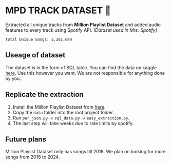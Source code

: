 # MPD TRACK DATASET 🎵
Extracted all unique tracks from **Million Playlist Dataset** and added audio features to every track using Spotify API. *(Dataset used in Mrs. Spotify)*

`Total Unique Songs: 2,261,644`

## Useage of dataset
The dataset is in the form of SQL table. You can find the data on kaggle [here](). Use this however you want, We are not responsible for anything done by you.

## Replicate the extraction
1. Install the Million Playlist Dataset from [here](https://www.kaggle.com/datasets/himanshuwagh/spotify-million).
2. Copy the `data` folder into the root project folder.
3. Run `per_json.py` -> `sql_data.py` -> `easy_extraction.py`.
4. The last step will take weeks due to rate limits by spotify.

## Future plans
Million Playlist Dataset only has songs till 2018. We plan on looking for more songs from 2018 to 2024.